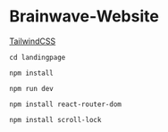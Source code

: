 # Brainwave-Website

[TailwindCSS](https://tailwindcss.com/docs/guides/vite#react)

```
cd landingpage
```
```
npm install
```
```
npm run dev
```
```
npm install react-router-dom
```

```
npm install scroll-lock
```
